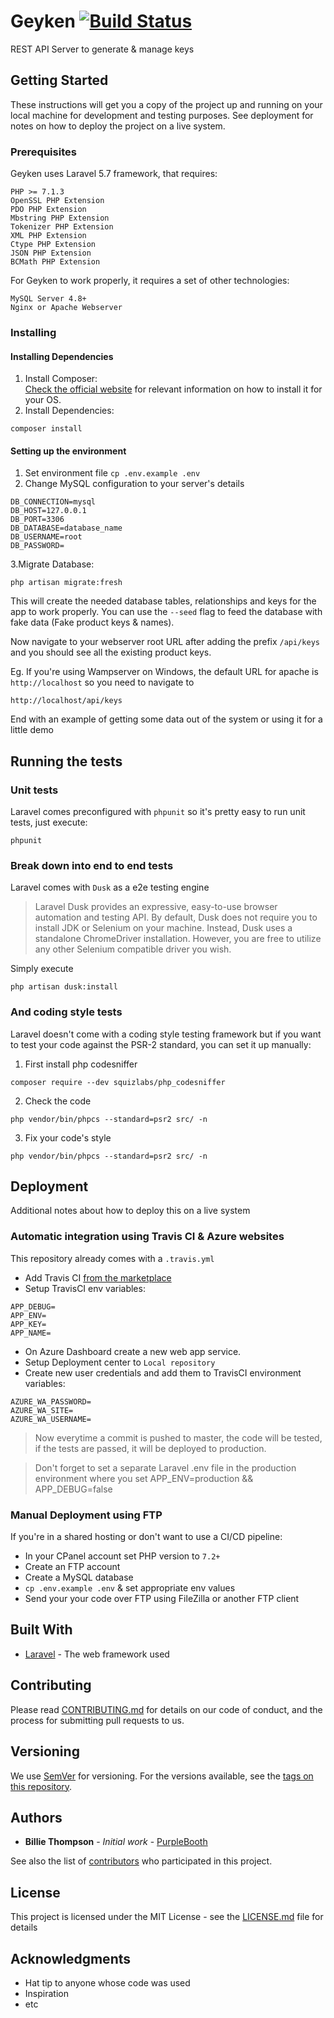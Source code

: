 # Geyken [![Build Status](https://travis-ci.com/Yiidiir/Geyken.svg?token=M17XHVq2r8j1t3tdkzZo&branch=master)](https://travis-ci.com/Yiidiir/Geyken)

REST API Server to generate & manage keys

## Getting Started

These instructions will get you a copy of the project up and running on your local machine for development and testing purposes. See deployment for notes on how to deploy the project on a live system.

### Prerequisites

Geyken uses Laravel 5.7 framework, that requires: 

```
PHP >= 7.1.3
OpenSSL PHP Extension
PDO PHP Extension
Mbstring PHP Extension
Tokenizer PHP Extension
XML PHP Extension
Ctype PHP Extension
JSON PHP Extension
BCMath PHP Extension
```

For Geyken to work properly, it requires a set of other technologies:

```
MySQL Server 4.8+
Nginx or Apache Webserver
```

### Installing

#### Installing Dependencies
 1. Install Composer:  
 [Check the official website](https://getcomposer.org/download/) for relevant information on how to install it for your OS.
 2. Install Dependencies:
 ```
 composer install
 ```
#### Setting up the environment
1. Set environment file ``cp .env.example .env``
2. Change MySQL configuration to your server's details
```
DB_CONNECTION=mysql
DB_HOST=127.0.0.1
DB_PORT=3306
DB_DATABASE=database_name
DB_USERNAME=root
DB_PASSWORD=
```

3.Migrate Database:  
 ```
 php artisan migrate:fresh
 ```
This will create the needed database tables, relationships and keys for the app to work properly.
You can use the ``--seed`` flag to feed the database with fake data (Fake product keys & names).

Now navigate to your webserver root URL after adding the prefix `/api/keys` and you should see all the existing product keys.

Eg. If you're using Wampserver on Windows, the default URL for apache is `http://localhost` so you need to navigate to 

```
http://localhost/api/keys
```

End with an example of getting some data out of the system or using it for a little demo

## Running the tests

### Unit tests
Laravel comes preconfigured with ``phpunit`` so it's pretty easy to run unit tests, just execute:
```
phpunit
```
### Break down into end to end tests

Laravel comes with `Dusk` as a e2e testing engine

>Laravel Dusk provides an expressive, easy-to-use browser automation and testing API. By default, Dusk does not require you to install JDK or Selenium on your machine. Instead, Dusk uses a standalone ChromeDriver installation. However, you are free to utilize any other Selenium compatible driver you wish.

Simply execute
```
php artisan dusk:install
```

### And coding style tests

Laravel doesn't come with a coding style testing framework but if you want to test your code against the PSR-2 standard, you can set it up manually: 
1. First install php codesniffer
```
composer require --dev squizlabs/php_codesniffer
```
2. Check the code 
```
php vendor/bin/phpcs --standard=psr2 src/ -n
```
3. Fix your code's style
```
php vendor/bin/phpcs --standard=psr2 src/ -n
```

## Deployment

Additional notes about how to deploy this on a live system

### Automatic integration using Travis CI & Azure websites

This repository already comes with  a `.travis.yml`
- Add Travis CI [from the marketplace](https://github.com/apps/travis-ci)
- Setup TravisCI env variables:
```
APP_DEBUG=
APP_ENV=
APP_KEY=
APP_NAME=
```
- On Azure Dashboard create a new web app service.
- Setup Deployment center to ``Local repository``
- Create new user credentials and add them to TravisCI environment variables:
```
AZURE_WA_PASSWORD=
AZURE_WA_SITE=
AZURE_WA_USERNAME=
```
> Now everytime a commit is pushed to master, the code will be tested, if the tests are passed, it will be deployed to production.

> Don't forget to set a separate Laravel .env file in the production environment where you set APP_ENV=production && APP_DEBUG=false

### Manual Deployment using FTP
If you're in a shared hosting or don't want to use a CI/CD pipeline:
- In your CPanel account set PHP version to `7.2+`
- Create an FTP account
- Create a MySQL database
- `cp .env.example .env` & set appropriate env values
- Send your your code over FTP using FileZilla or another FTP client
## Built With

* [Laravel](https://laravel.com/) - The web framework used

## Contributing

Please read [CONTRIBUTING.md](https://gist.github.com/PurpleBooth/b24679402957c63ec426) for details on our code of conduct, and the process for submitting pull requests to us.

## Versioning

We use [SemVer](http://semver.org/) for versioning. For the versions available, see the [tags on this repository](https://github.com/your/project/tags). 

## Authors

* **Billie Thompson** - *Initial work* - [PurpleBooth](https://github.com/PurpleBooth)

See also the list of [contributors](https://github.com/your/project/contributors) who participated in this project.

## License

This project is licensed under the MIT License - see the [LICENSE.md](LICENSE.md) file for details

## Acknowledgments

* Hat tip to anyone whose code was used
* Inspiration
* etc

